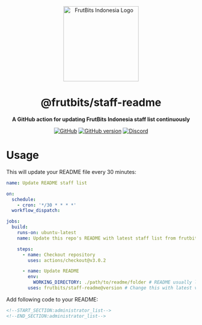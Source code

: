 <div align="center">

<img src="https://api.frutbits.org/assets/images/logo.webp" alt="FrutBits Indonesia Logo" width="200px" height="200px"/>

# @frutbits/staff-readme

**A GitHub action for updating FrutBits Indonesia staff list continuously**

[![GitHub](https://img.shields.io/github/license/frutbits/staff-readme)](https://github.com/frutbits/staff-readme/blob/main/LICENSE)
[![GitHub version](https://badge.fury.io/gh/frutbits%2Fstaff-readme.svg)](https://badge.fury.io/gh/frutbits%2Fstaff-readme)
[![Discord](https://discord.com/api/guilds/332877090003091456/embed.png)](https://frutbits.org/discord)

</div>


# Usage
This will update your README file every 30 minutes:
```yml
name: Update README staff list

on:
  schedule:
    - cron: '*/30 * * * *'
  workflow_dispatch:

jobs:
  build:
    runs-on: ubuntu-latest
    name: Update this repo's README with latest staff list from frutbits

    steps:
      - name: Checkout repository
        uses: actions/checkout@v3.0.2

      - name: Update README
        env:
          WORKING_DIRECTORY: ./path/to/readme/folder # README usually located at root-level, so it's should be `.`
        uses: frutbits/staff-readme@version # Change this with latest version
```
Add following code to your README:
```md
<!--START_SECTION:administrator_list-->
<!--END_SECTION:administrator_list-->
```
